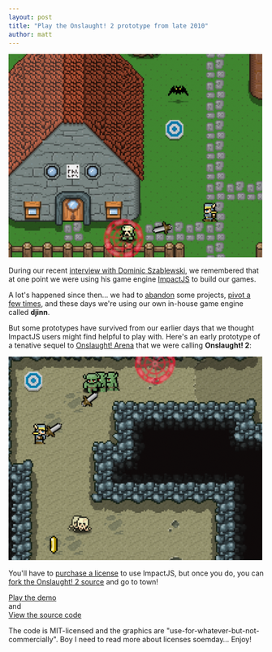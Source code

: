 ```yaml
---
layout: post
title: "Play the Onslaught! 2 prototype from late 2010"
author: matt
---
```

<div class="full-frame">
	<a href="/demos/onslaught2/">
		<img alt="Onslaught! 2 early prototype" src="/media/images/posts/onslaught2/onslaught2_village.png">
	</a>
</div>

During our recent [interview with Dominic Szablewski](/lostcast-episode-14-quite-an-impact/), we remembered that at one point we were using his game engine [ImpactJS](http://impactjs.com/) to build our games.

A lot's happened since then… we had to [abandon](/details-about-our-next-game-burn-tactics/) some projects, [pivot a few times](/the-road-to-a-production-quality-html5-game-o/), and these days we're using our own in-house game engine called **djinn**.

But some prototypes have survived from our earlier days that we thought ImpactJS users might find helpful to play with. Here's an early prototype of a tenative sequel to [Onslaught! Arena](http://arcade.lostdecadegames.com/onslaught_arena/) that we were calling **Onslaught! 2**:

<div class="full-frame">
	<a href="/demos/onslaught2/">
		<img alt="Onslaught! 2 early prototype" src="/media/images/posts/onslaught2/onslaught2_cave.png">
	</a>
</div>

You'll have to [purchase a license](http://impactjs.com/buy-impact) to use ImpactJS, but once you do, you can [fork the Onslaught! 2 source](https://github.com/lostdecade/onslaught2_impact) and go to town!

<a class="download-podcast" href="http://www.lostdecadegames.com/demos/onslaught2/">
	Play the demo
</a>

<div class="full-frame">
	and
</div>

<a class="download-podcast" href="https://github.com/lostdecade/onslaught2_impact">
	View the source code
</a>

The code is MIT-licensed and the graphics are "use-for-whatever-but-not-commercially". Boy I need to read more about licenses soemday… Enjoy!
